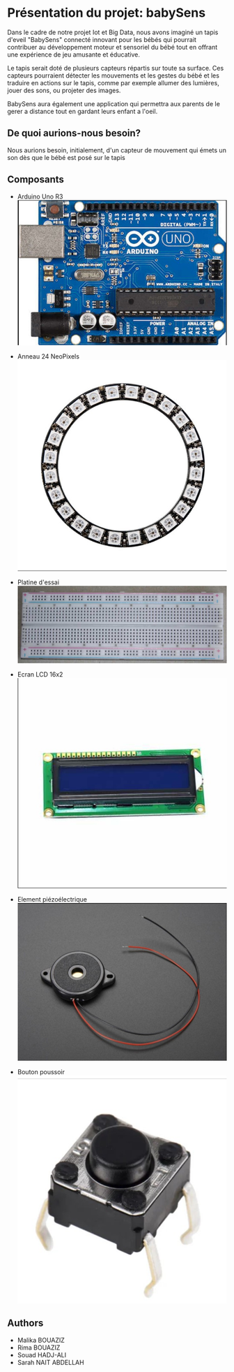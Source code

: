 # Présentation du projet: babySens

Dans le cadre de notre projet Iot et Big Data, nous avons imaginé un tapis d'eveil "BabySens" connecté innovant pour les bébés qui pourrait contribuer au développement moteur et sensoriel du bébé tout en offrant une expérience de jeu amusante et éducative.

Le tapis serait doté de plusieurs capteurs répartis sur toute sa surface. Ces capteurs pourraient détecter les mouvements et les gestes du bébé et les traduire en actions sur le tapis, comme par exemple allumer des lumières, jouer des sons, ou projeter des images.

BabySens aura également une application qui permettra aux parents de le gerer a distance tout en gardant leurs enfant a l'oeil.


## De quoi aurions-nous besoin?

Nous aurions besoin,  initialement, d'un capteur de mouvement qui émets un son dès que le bébé est posé sur le tapis 


## Composants

* Arduino Uno R3
![arduino](Images/arduino.jpg)

* Anneau 24 NeoPixels
![anneau](Images/neopixel.jpg)

*  Platine d'essai
![platine](Images/platine.jpg)

* Ecran LCD 16x2
![Ecran](Images/LCD.jpg)

* Element piézoélectrique
![Element](Images/element_piezoelctric.jpg)


* Bouton poussoir
![Bouton](Images/bouton.jpg)


## Authors

* Malika BOUAZIZ
* Rima BOUAZIZ
* Souad HADJ-ALI
* Sarah NAIT ABDELLAH
